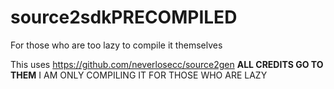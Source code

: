 # source2sdkPRECOMPILED
 For those who are too lazy to compile it themselves


 This uses 
https://github.com/neverlosecc/source2gen
**ALL CREDITS GO TO THEM**
I AM ONLY COMPILING IT FOR THOSE WHO ARE LAZY
